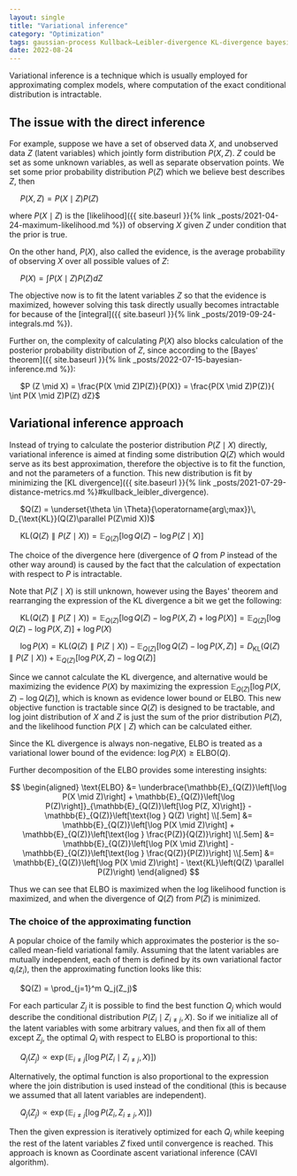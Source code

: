 ```yaml
---
layout: single
title: "Variational inference"
category: "Optimization"
tags: gaussian-process Kullback–Leibler-divergence KL-divergence bayesian-statistics conditional-probability prior-distribution posterior-distribution Bayes-theorem evidence-lower-bound ELBO mean-field-variational-family coordinate-ascent-variational-inference CAVI
date: 2022-08-24
---
```


Variational inference is a technique which is usually employed for approximating complex models, where computation of the exact conditional distribution is intractable.

## The issue with the direct inference

For example, suppose we have a set of observed data $X$, and unobserved data $Z$ (latent variables) which jointly form distribution $P(X, Z)$. $Z$ could be set as some unknown variables, as well as separate observation points. We set some prior probability distribution $P(Z)$ which we believe best describes $Z$, then

&nbsp;&nbsp;&nbsp;&nbsp;
$P(X, Z) = P(X \mid Z)P(Z)$

where $P(X \mid Z)$ is the [likelihood]({{ site.baseurl }}{% link _posts/2021-04-24-maximum-likelihood.md %}) of observing $X$ given $Z$ under condition that the prior is true.

On the other hand, $P(X)$, also called the evidence, is the average probability of observing $X$ over all possible values of $Z$:

&nbsp;&nbsp;&nbsp;&nbsp;
$P(X) = \int P(X \mid Z)P(Z) dZ$

The objective now is to fit the latent variables $Z$ so that the evidence is maximized, however solving this task directly usually becomes intractable for because of the [integral]({{ site.baseurl }}{% link _posts/2019-09-24-integrals.md %}).

Further on, the complexity of calculating $P(X)$ also blocks calculation of the posterior probability distribution of $Z$, since according to the [Bayes' theorem]({{ site.baseurl }}{% link _posts/2022-07-15-bayesian-inference.md %}):

&nbsp;&nbsp;&nbsp;&nbsp;
$P (Z \mid X) = \frac{P(X \mid Z)P(Z)}{P(X)} = \frac{P(X \mid Z)P(Z)}{ \int P(X \mid Z)P(Z) dZ}$

## Variational inference approach

Instead of trying to calculate the posterior distribution $P(Z \mid X)$ directly, variational inference is aimed at finding some distribution $Q(Z)$ which would serve as its best approximation, therefore the objective is to fit the function, and not the parameters of a function. This new distribution is fit by minimizing the [KL divergence]({{ site.baseurl }}{% link _posts/2021-07-29-distance-metrics.md %}#kullback_leibler_divergence).

&nbsp;&nbsp;&nbsp;&nbsp;
$Q(Z) = \underset{\theta \in \Theta}{\operatorname{arg\;max}}\, D_{\text{KL}}(Q(Z)\parallel P(Z\mid X))$

&nbsp;&nbsp;&nbsp;&nbsp;
$\text{KL}(Q(Z)\parallel P(Z\mid X))= \mathbb{E}_{Q(Z)}[\log Q(Z) - \log P(Z\mid X)]$

The choice of the divergence here (divergence of $Q$ from $P$ instead of the other way around) is caused by the fact that the calculation of expectation with respect to $P$ is intractable.

Note that $P(Z\mid X)$ is still unknown, however using the Bayes' theorem and rearranging the expression of the KL divergence a bit we get the following:

&nbsp;&nbsp;&nbsp;&nbsp;
$\text{KL}(Q(Z)\parallel P(Z\mid X))=\mathbb{E}_{Q(Z)}[\log Q(Z) - \log P(X, Z) + \log P(X)]=\mathbb{E}_{Q(Z)}[\log Q(Z) - \log P(X, Z)] + \log P(X)$

&nbsp;&nbsp;&nbsp;&nbsp;
$\log P(X) = \text{KL}(Q(Z)\parallel P(Z\mid X)) - \mathbb{E}_{Q(Z)}[\log Q(Z) - \log P(X, Z)] = D_{\text{KL}}(Q(Z)\parallel P(Z\mid X)) + \mathbb{E}_{Q(Z)}[\log P(X, Z) - \log Q(Z)]$

Since we cannot calculate the KL divergence, and alternative would be maximizing the evidence $P(X)$ by maximizing the expression $\mathbb{E}_{Q(Z)}[\log P(X, Z) - \log Q(Z)]$, which is known as evidence lower bound or ELBO. This new objective function is tractable since $Q(Z)$ is designed to be tractable, and log joint distribution of $X$ and $Z$ is just the sum of the prior distribution $P(Z)$, and the likelihood function $P(X\mid Z)$ which can be calculated either.

Since the KL divergence is always non-negative, ELBO is treated as a variational lower bound of the evidence: $\log P(X) \geq \text{ELBO}(Q)$.

Further decomposition of the ELBO provides some interesting insights:

$$
\begin{aligned}
\text{ELBO} &= \underbrace{\mathbb{E}_{Q(Z)}\left[\log P(X \mid Z)\right] + \mathbb{E}_{Q(Z)}\left[\log P(Z)\right]}_{\mathbb{E}_{Q(Z)}\left[\log P(Z, X)\right]} -  \mathbb{E}_{Q(Z)}\left[\text{log } Q(Z) \right] \\[.5em]
&= \mathbb{E}_{Q(Z)}\left[\log P(X \mid Z)\right] + \mathbb{E}_{Q(Z)}\left[\text{log } \frac{P(Z)}{Q(Z)}\right] \\[.5em]
&= \mathbb{E}_{Q(Z)}\left[\log P(X \mid Z)\right] - \mathbb{E}_{Q(Z)}\left[\text{log } \frac{Q(Z)}{P(Z)}\right] \\[.5em]
&= \mathbb{E}_{Q(Z)}\left[\log P(X \mid Z)\right] - \text{KL}\left(Q(Z) \parallel P(Z)\right)
\end{aligned}
$$

Thus we can see that ELBO is maximized when the log likelihood function is maximized, and when the divergence of $Q(Z)$ from $P(Z)$ is minimized.

### The choice of the approximating function

A popular choice of the family which approximates the posterior is the so-called mean-field variational family. Assuming that the latent variables are mutually independent, each of them is defined by its own variational factor $q_i(z_i)$, then the approximating function looks like this:

&nbsp;&nbsp;&nbsp;&nbsp;
$Q(Z) = \prod_{j=1}^m Q_j(Z_j)$

For each particular $Z_j$ it is possible to find the best function $Q_j$ which would describe the conditional distribution $P(Z_i \mid Z_{i \neq j}, X)$. So if we initialize all of the latent variables with some arbitrary values, and then fix all of them except $Z_j$, the optimal $Q_i$ with respect to ELBO is proportional to this:

&nbsp;&nbsp;&nbsp;&nbsp;
$Q_j(Z_j) \propto \exp\left(\mathbb{E}_{i \neq j}\left[ \log P(Z_i \mid Z_{i \neq j}, X) \right]\right)$

Alternatively, the optimal function is also proportional to the expression where the join distribution is used instead of the conditional (this is because we assumed that all latent variables are independent).

&nbsp;&nbsp;&nbsp;&nbsp;
$Q_j(Z_j) \propto \exp\left(\mathbb{E}_{i \neq j}\left[ \log P(Z_i, Z_{i \neq j}, X) \right]\right)$

Then the given expression is iteratively optimized for each $Q_i$ while keeping the rest of the latent variables $Z$ fixed until convergence is reached. This approach is known as Coordinate ascent variational inference (CAVI algorithm).